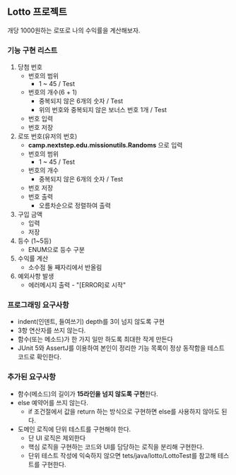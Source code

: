 ## Lotto 프로젝트
개당 1000원하는 로또로 나의 수익률을 계산해보자.


### 기능 구현 리스트
1. 당첨 번호
   * 번호의 범위
     * 1 ~ 45 / Test
   * 번호의 개수(6 + 1) 
     * 중복되지 않은 6개의 숫자 / Test
     * 위의 번호와 중복되지 않은 보너스 번호 1개 / Test
   * 번호 입력
   * 번호 저장
2. 로또 번호(유저의 번호)
   * **camp.nextstep.edu.missionutils.Randoms** 으로 입력
   * 번호의 범위
     * 1 ~ 45 / Test
   * 번호의 개수
     * 중복되지 않은 6개의 숫자 / Test
   * 번호 저장
   * 번호 출력
     * 오름차순으로 정렬하여 출력
3. 구입 금액
   * 입력
   * 저장 
4. 등수 (1~5등)
   * ENUM으로 등수 구분
5. 수익률 계산
   * 소수점 둘 째자리에서 반올림
6. 예외사항 발생
   * 에러메시지 출력 - "[ERROR]로 시작"

    
### 프로그래밍 요구사항
* indent(인덴트, 들여쓰기) depth를 3이 넘지 않도록 구현
* 3항 연산자를 쓰지 않는다.
* 함수(또는 메소드)가 한 가지 일만 하도록 최대한 작게 만든다
* JUnit 5와 AssertJ를 이용하여 본인이 정리한 기능 목록이 정상 동작함을 테스트 코드로 확인한다.
### 추가된 요구사항
* 함수(메소드)의 길이가 **15라인을 넘지 않도록 구현**한다.
* else 예약어를 쓰지 않는다.
  * if 조건절에서 값을 return 하는 방식으로 구현하면 else를 사용하지 않아도 된다.
* 도메인 로직에 단위 테스트를 구현해야 한다.
  * 단 UI 로직은 제외한다
  * 핵심 로직을 구현하는 코드와 UI를 담당하는 로직을 분리해 구현한다.
  * 단위 테스트 작성에 익숙하지 않으면 tets/java/lotto/LottoTest를 참고해 테스트를 구현한다.